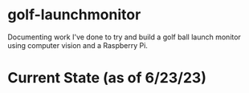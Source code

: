 # golf-launchmonitor
Documenting work I've done to try and build a golf ball launch monitor using computer vision and a Raspberry Pi.

# Current State (as of 6/23/23)
